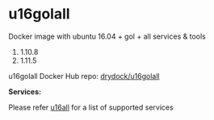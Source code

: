 
# u16golall
Docker image with ubuntu 16.04 + gol + all services &amp; tools

1. 1.10.8
2. 1.11.5

u16golall Docker Hub repo: [drydock/u16golall](https://hub.docker.com/r/drydock/u16golall/)
  
**Services:**

Please refer [u16all](https://github.com/dry-dock/u16all) for a list of supported services


